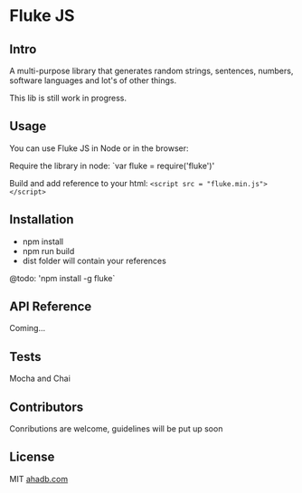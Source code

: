 # Fluke JS

## Intro

A multi-purpose library that generates random strings, sentences, numbers, software languages and lot's of other things.

This lib is still work in progress.

## Usage

You can use Fluke JS in Node or in the browser:

Require the library in node:
`var fluke = require('fluke')'

Build and add reference to your html:
`<script src = "fluke.min.js"></script>`


## Installation

* npm install
* npm run build
* dist folder will contain your references

@todo: 'npm install -g fluke`

## API Reference

Coming...

## Tests

Mocha and Chai

## Contributors

Conributions are welcome, guidelines will be put up soon

## License

MIT [ahadb.com](http:////ahadb.com)


